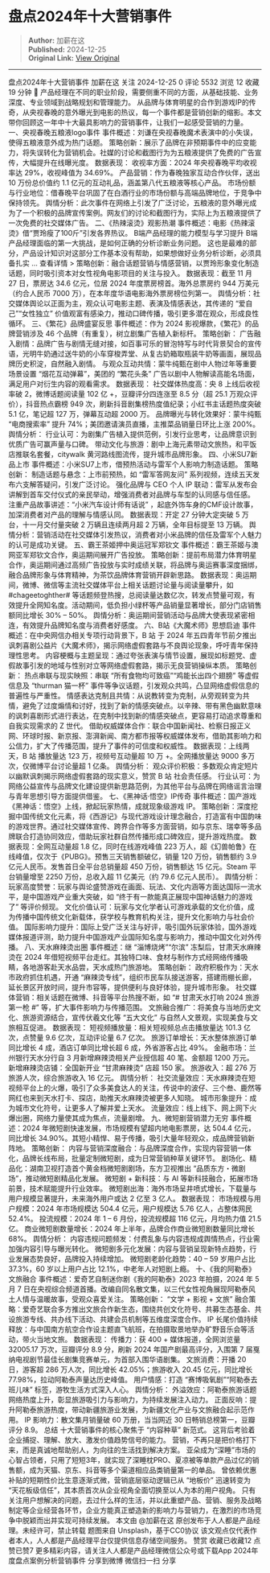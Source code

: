 # 盘点2024年十大营销事件

> **Author:** 加薪在这  
> **Published:** 2024-12-25  
> **Original Link:** [View Original](https://www.woshipm.com/marketing/6161433.html)

---

盘点2024年十大营销事件 加薪在这 关注 2024-12-25 0 评论 5532 浏览 12 收藏 19 分钟 🔗 产品经理在不同的职业阶段，需要侧重不同的方面，从基础技能、业务深度、专业领域到战略规划和管理能力。 从品牌与体育明星的合作到游戏IP的传奇，从央视春晚的意外曝光到电影的热议，每一个事件都是营销创新的缩影。本文带你回顾这一年中十大最具影响力的营销事件，让我们一起感受营销的力量。 一、央视春晚五粮液logo事件 事件概述：刘谦在央视春晚魔术表演中的小失误，使得五粮液意外成为热门话题。 策略创新：展示了品牌在非预期事件中的应变能力，将失误转化为营销机会。社媒的讨论和截图行为为五粮液提供了免费的广告宣传，大幅提升在线曝光度。 数据表现： 收视率方面：2024 年央视春晚平均收视率达 29%，收视峰值为 34.69%。 产品营销：作为春晚独家互动合作伙伴，送出 10 万份总价值约 1.1 亿元的互动礼品，涵盖第八代五粮液等核心产品。 市场份额与行业地位：借春晚平台巩固了在白酒行业的市场份额与高端品牌地位，于竞争中保持领先。 舆情分析：此次事件在网络上引发了广泛讨论，五粮液的意外曝光成为了一个积极的品牌宣传案例。网友们的讨论和截图行为，实际上为五粮液提供了一次免费的社交媒体广告。 二、《热辣滚烫》观影热潮 事件概述：电影《热辣滚烫》借“贾玲瘦了100斤”引发各界热议。 B端产品经理的能力模型与学习提升 B端产品经理面临的第一大挑战，是如何正确的分析诊断业务问题。 这也是最难的部分，产品设计知识对这部分工作基本没有帮助，如果想做好业务分析诊断，必须具备扎实 ... 查看详情 > 策略创新：融合话题营销与情感营销，以贾玲形象变化制造话题，同时吸引资本对女性视角电影项目的关注与投入。 数据表现：截至 11 月 27 日，票房达 34.6 亿元，位居 2024 年度票房榜首。海外总票房约 944 万美元（约合人民币 7000 万），在本年度华语电影海外票房榜位列第一。 舆情分析：社交媒体舆论以正面为主，观众认可电影主题、表演及情感表达，其传递的 “爱自己”“女性独立” 价值观富有感染力，推动口碑传播，吸引更多潜在观众，形成良性循环。 三、《繁花》品牌盛宴反思 事件概述：作为 2024 影视爆款，《繁花》的品牌营销涉及 46 个品牌（有重复），树立剧集广告植入新标杆。 策略创新： 广告融入剧情：品牌广告与剧情无缝对接，如百事可乐的冒泡特写与时代背景契合的宣传语，光明牛奶通过送牛奶的小车穿梭弄堂、从复古奶箱取瓶装牛奶等画面，展现品牌历史积淀，自然融入剧情。 与观众互动共情：蒙牛纯甄在剧中人物过年等重要场景设置 “烟花互动弹幕”，美团的 “繁花头条” 广告以剧中人物解读高能名场面，满足用户对衍生内容的观看需求。 数据表现： 社交媒体热度高：央 8 上线后收视率破 2，微博话题阅读量 102 亿 +，豆瓣评分四连涨至 8.5 分（超 25.1 万观众评价），抖音热点霸榜 949 次，刷新抖音剧集榜热度值纪录；小红书主话题热度突破 5.1 亿，笔记超 127 万，弹幕互动超 2000 万。 品牌曝光与转化效果好：蒙牛纯甄 “电商搜索率” 提升 74%；美团邀请演员直播，主推菜品销量日环比上涨 200%。 舆情分析： 行业认可：为剧集广告植入提供范例，引发行业思考，让品牌意识到优质广告可赢声量与口碑。 带动文化与旅游：剧中上海元素带动文旅热，和平饭店推联名套餐，citywalk 黄河路线图流传，提升城市品牌形象。 四、小米SU7新品上市 事件概述：小米SU7上市，借预热活动与雷军个人影响力制造话题。 策略创新： 制造话题与悬念：上市前预热，如 “雷军答网友问” 系列视频，连续五天发布六支解答疑问，引发广泛讨论。 强化品牌与 CEO 个人 IP 联动：雷军从发布会讲解到首车交付仪式的亲民举动，增强消费者对品牌与车型的认同感与信任感。 注重产品故事讲述：“小米汽车设计师有话说” ，起底外饰车身的CMF设计故事，加深消费者对产品的理解与情感认同。 数据表现：开定 27 分钟大定突破 5 万台，十一月交付量突破 2 万辆且连续两月超 2 万辆，全年目标提至 13 万辆。 舆情分析：营销活动在社交媒体引发热议，消费者对小米品牌的信任及雷军个人魅力的认可是成功关键。 五、霸王茶姬押中奥运冠军郑钦文 事件概述：霸王茶姬与澳网亚军郑钦文合作，奥运期间展开广告投放。 策略创新：提前布局潜力体育明星合作，奥运期间通过高频广告投放与实时成绩关联，将品牌与奥运赛事深度捆绑，融合品牌形象与体育精神，为茶饮品牌体育营销开辟新思路。 数据表现：奥运期间，微博、微信等主流社交媒体平台上相关话题讨论量与阅读量攀升，如 #chageetoghther# 等话题频登热搜，总阅读量达数亿次，转发点赞量可观，有效提升全网知名度。活动期间，低负担小绿杯等产品销量显著增长，部分门店销售额同比增长 30% – 50%。 舆情分析：奥运期间营销活动与品牌大使表现紧密相连，有效提升品牌知名度与消费者好感度。 六、B站《大魔术师》思想启迪 事件概述：在中央网信办相关专项行动背景下，B 站 于 2024 年五四青年节前夕推出讽刺喜剧公益片《大魔术师》，揭示网络虚假套路与不良舆论现象，呼吁青年保持理性思考。 内容梗概与主题呈现：通过夸张表演与情节设置，展现如标题党、虚假故事引发的地域与性别对立等网络虚假套路，揭示无良营销操纵本质。 策略创新： 热点串联与现实映照：串联 “所有食物均可致癌”“鸡能长出四个翅膀” 等虚假信息及 “thurman 猫一杯” 事件等争议话题，引发观众共鸣，凸显网络虚假信息的普遍性与严重性。 情感表达克制且共情：从说教转变为克制，从旁观转变为共情，避免了过度煽情和讨好，找到了新的情感突破点。以辛辣、带有黑色幽默意味的讽刺喜剧形式进行表达，在克制中找到新的情感突破点，更容易打动追求尊重和自我实现需求的 Z 世代。 借助权威媒体合作：联合中国新闻社、检察日报正义网、环球时报、新京报、澎湃新闻、南方都市报等权威媒体发布，借助其影响力和公信力，扩大了传播范围，提升了事件的可信度和权威性。 数据表现：上线两天，B 站 播放量达 123 万，视频号互动量超 10 万 +。全网播放量达 9000 多万次，仅微博平台讨论量超 1 亿条。 舆情分析： 观众评价积极：多数观众肯定短片以幽默讽刺揭示网络虚假套路的现实意义，赞赏 B 站 社会责任感。 行业认可：为网络公益宣传与品牌文化建设提供新思路范例，为其他平台与品牌在网络谣言治理与青年思想引导方面提供借鉴。 七、《黑神话·悟空》IP传奇 事件概述：国产游戏《黑神话：悟空》上线，掀起玩家热情，成就现象级游戏 IP。 策略创新：深度挖掘中国传统文化元素，将《西游记》与现代游戏设计理念融合，打造富有中国韵味的游戏世界。通过社交媒体宣传、跨界合作等多方面营销，如与京东、瑞幸等多品牌联合打造协同效应，借助玩家社群自然传播形成口碑效应，提升游戏热度。 数据表现：全网互动量超 1.8 亿，同时在线游戏峰值 223 万人，超《幻兽帕鲁》在线峰值，仅次于《PUBG》。预售三天销售额破亿，销量 120 万份，销售额约 3.9 亿元人民币。发售首日全平台总销量超 450 万份，销售额达 15 亿元。Steam 平台销量增至 2250 万份，总收入超 11 亿美元（约 79.6 亿元人民币）。 舆情分析： 玩家高度赞誉：玩家与舆论盛赞游戏在画面、玩法、文化内涵等方面达国际一流水平，是中国游戏产业重大突破，如 “终于有一款能真正展现中国神话魅力的游戏了” 等评价频现。 文化价值认可：玩家与文化学者认可游戏承载的文化价值，成为传播中国传统文化新载体，获学校与教育机构关注，提升文化影响力与社会价值。 国际影响力提升：国际上受广泛关注与好评，吸引国外玩家体验，国外游戏媒体报道评测，助力提升中国游戏产业国际知名度与影响力，推动中国文化对外传播。 八、天水麻辣烫出圈 事件概述：继 “淄博烧烤”“尔滨” 冻梨后，甘肃天水麻辣烫在 2024 年借短视频平台走红。其独特口味、食材与制作方式经网络传播吸睛，各地游客赴天水品尝，天水成热门旅游地。 策略创新： 政府积极作为：天水市政府抓住机遇，开通 “麻辣烫专线”，组织市民车队接送游客，搭建雨棚长廊，延长景区开放时间，提升市容等，提供便利与良好体验，提升城市形象。 社交媒体营销：相关话题在微博、抖音等平台热搜不断，如 “# 甘肃天水打响 2024 旅游第一枪 #” 等，扩大事件影响力与传播范围。 文旅融合推广：将美食与当地历史文化、旅游资源结合，宣传伏羲文化等 “五大文化” 与自然人文景观，实现美食与文旅相互促进。 数据表现： 短视频播放量：相关短视频总点击播放量达 101.3 亿次，点赞量 9.6 亿次，互动评论量 6.7 亿次。 旅游订单增长：天水整体旅游订单同比增长 4 成，酒店订单同比增长超 6 成，外省游客占比 49%。 金融市场：兰州银行天水分行自 3 月新增麻辣烫相关产业授信超 40 笔、金额超 1200 万元。 新增麻辣烫店铺：全国新开业 “甘肃麻辣烫” 店超 150 家。 旅游收入：超 276 万旅游人次，综合旅游收入 16 亿元。 舆情分析： 社交流量效应：天水麻辣烫在短视频平台上的火爆，吸引了众多美食达人的关注，传说中的波仔、三个叁、鹿然等网红也来到天水打卡、探店，助推天水麻辣烫被更多人知晓。 城市形象提升：成为城市文化符号，让更多人了解并爱上天水。 流量效应：线上线下、网上网下火爆出圈，网络力量使其成为焦点，流量剧增。 九、微短剧营销潜力无穷 事件概述：2024 年微短剧快速发展，市场规模有望超内地电影票房，达 504.4 亿元，同比增长 34.90%。其短小精悍、易于传播，吸引大量年轻观众，成品牌营销新阵地。 策略创新： 内容与营销深度融合：与品牌深度合作，实现内容营销一体化，品牌长线布局，批量定制微短剧，成为日常营销种草关键环节。 剧场化、精品化：湖南卫视打造首个黄金档微短剧剧场，东方卫视推出 “品质东方・微剧场”，推动微短剧精品化发展。 微短剧 + 新科技：与 AI 等新科技融合，拓展市场前景，技术赋能提升行业效率。 微短剧出海：海外市场呈井喷式增长，下载量与用户规模显著提升，未来海外用户或达 2 亿至 3 亿人。 数据表现： 市场规模与用户规模：2024 年市场规模达 504.4 亿元，用户规模达 5.76 亿人，占整体网民 52.4%。 投流规模：2024 年 1 – 6 月份，投流规模超 116 亿元，月均热力值 21.5 亿。 商业微短剧数量增长：2024 年上半年，品牌合作商业微短剧数量同比增长 68%。 舆情分析： 内容违规问题频发：付费乱象与内容违规成舆情热点，行业需加强内容引导与曝光转化。 微短剧多元化发展：内容与营销呈现新特点趋势，行业发展态势良好，品牌投入持续增加。 微短剧老龄化趋势：40 – 59 岁用户占比 37.3%，60 岁以上用户占比 12.1%，中老年人对短剧上瘾。 十、《我的阿勒泰》文旅融合 事件概述：爱奇艺自制迷你剧《我的阿勒泰》2023 年拍摄，2024 年 5 月 7 日在央视综合频道首播。改编自同名散文集，以三代女性视角展现阿勒泰风土人情与温暖故事，受观众喜爱关注。 策略创新： “文学 + 影视 + 文旅” 融合策略：爱奇艺联合多方推出文旅合作新生态，围绕共创文化符号、共募生态基金、共设旅游专线、共办线下活动、共建会员机制等五维度深度合作。 IP 长尾价值持续释放：与中国南方航空合作设主题直飞航班，在拍摄取景地举办旷野音乐会等活动，带火当地文旅。 数据表现： 传播力：获 400 + 媒体报道，全网浏览量 32005.17 万次，豆瓣评分 8.9 分，刷新 2024 年国产剧最高评分，入围第 7 届戛纳电视剧节最佳长剧集竞赛单元，为首部入围华语剧集。 文旅消费：开播 20 日，游客超 286 万人次，同比增长 42.05%；旅游收入 20.45 亿元，同比增长 77.98%，拉动阿勒泰声量达历史峰值。 用户情感：打造 “赛博吸氧剧”“阿勒泰去班儿味” 标签，游牧生活方式深入人心。 舆情分析： 外溢效应：阿勒泰旅游话题网络热度上升，彰显旅游吸引力与影响力，为持续发展注入动力。 正面反响：提升阿勒泰旅游热度，带动新疆旅游业发展，为新疆文化产业与文旅融合起示范作用。 IP 影响力：散文集月销量破 60 万册，当当网近 30 日畅销总榜第一，豆瓣评分 8.9。 总结 十大营销事件的核心聚焦于 “内容种草” 新范式。 这背后考验着企业捕捉、理解、放大、激发价值趋势信号的能力。 营销，不再只是把价格打下来，而是真诚地帮助别人，为向往的生活找到解决方案。 亚朵成为“深睡”市场的心智占领者，只用了短短3年，就实现了深睡枕PRO、夏凉被等单款产品过亿的销售额，成为天猫、京东、抖音等多个渠道相应品类销量第一的单品。 曾依赖优惠补贴的短期性价比生意逐渐式微，营销底层驱动逻辑已从 “地板价” 迅速转变为 “天花板级信任”，其本质首次从企业视角全面切换至以人为本的用户视角。 只有关注用户想解决的问题，去过什么样的生活，并以此重塑产品、营销、服务及战略制定等企业经营各环节，企业方能真正塑造新的影响力与营销力，在激烈的市场竞争中脱颖而出并实现可持续发展。 本文由 @加薪在这 原创发布于人人都是产品经理。未经许可，禁止转载 题图来自 Unsplash，基于CC0协议 该文观点仅代表作者本人，人人都是产品经理平台仅提供信息存储空间服务。 赞赏 收藏已收藏12 点赞已赞7 更多精彩内容，请关注人人都是产品经理微信公众号或下载App 2024年度盘点案例分析营销事件 分享到微博 微信扫一扫 分享